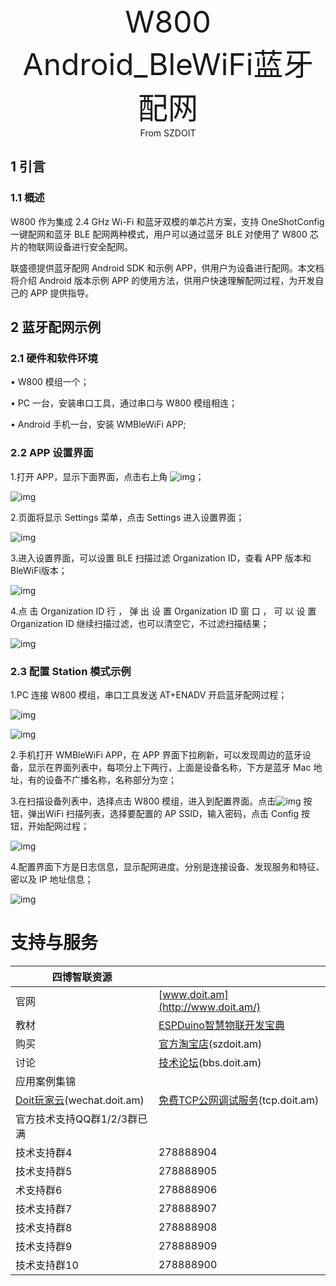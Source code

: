 <center><font size=10> W800 Android_BleWiFi蓝牙配网</center></font>
<center> From SZDOIT</center>

## 1 引言

### 1.1 概述

W800 作为集成 2.4 GHz Wi-Fi 和蓝牙双模的单芯片方案，支持 OneShotConfig 一键配网和蓝牙 BLE 配网两种模式，用户可以通过蓝牙 BLE 对使用了 W800 芯片的物联网设备进行安全配网。

联盛德提供蓝牙配网 Android SDK 和示例 APP，供用户为设备进行配网。本文档将介绍 Android 版本示例 APP 的使用方法，供用户快速理解配网过程，为开发自己的 APP 提供指导。

## 2 蓝牙配网示例

### 2.1 硬件和软件环境

• W800 模组一个；

• PC 一台，安装串口工具，通过串口与 W800 模组相连；

• Android 手机一台，安装 WMBleWiFi APP;

### 2.2 APP 设置界面

1.打开 APP，显示下面界面，点击右上角 ![img](https://github.com/SmartArduino/zhdocs/raw/master/zhW_Series/W800/config_net/Android/wps1.png)；



![img](https://github.com/SmartArduino/zhdocs/raw/master/zhW_Series/W800/config_net/Android/wps2.png)

2.页面将显示 Settings 菜单，点击 Settings 进入设置界面；

![img](https://github.com/SmartArduino/zhdocs/raw/master/zhW_Series/W800/config_net/Android/wps3.png)

3.进入设置界面，可以设置 BLE 扫描过滤 Organization ID，查看 APP 版本和 BleWiFi版本；



![img](https://github.com/SmartArduino/zhdocs/raw/master/zhW_Series/W800/config_net/Android/wps4.png)

4.点 击 Organization ID 行 ， 弹 出 设 置 Organization ID 窗 口 ， 可 以 设 置Organization ID 继续扫描过滤，也可以清空它，不过滤扫描结果；



![img](https://github.com/SmartArduino/zhdocs/raw/master/zhW_Series/W800/config_net/Android/wps5.png)

### 2.3 配置 Station 模式示例

1.PC 连接 W800 模组，串口工具发送 AT+ENADV 开启蓝牙配网过程；



![img](https://github.com/SmartArduino/zhdocs/raw/master/zhW_Series/W800/config_net/Android/wps6.png)

![img](https://github.com/SmartArduino/zhdocs/raw/master/zhW_Series/W800/config_net/Android/wps7.png)

2.手机打开 WMBleWiFi APP，在 APP 界面下拉刷新，可以发现周边的蓝牙设备，显示在界面列表中，每项分上下两行，上面是设备名称，下方是蓝牙 Mac 地址，有的设备不广播名称，名称部分为空；

3.在扫描设备列表中，选择点击 W800 模组，进入到配置界面。点击![img](https://github.com/SmartArduino/zhdocs/raw/master/zhW_Series/W800/config_net/Android/wps8.png) 按钮，弹出WiFi 扫描列表，选择要配置的 AP SSID，输入密码，点击 Config 按钮，开始配网过程；



![img](https://github.com/SmartArduino/zhdocs/raw/master/zhW_Series/W800/config_net/Android/wps9.png)

4.配置界面下方是日志信息，显示配网进度。分别是连接设备、发现服务和特征、密以及 IP 地址信息；



![img](https://github.com/SmartArduino/zhdocs/raw/master/zhW_Series/W800/config_net/Android/wps10.png)



# 支持与服务

| 四博智联资源                                        |                                                              |
| --------------------------------------------------- | ------------------------------------------------------------ |
| 官网                                                | [www.doit.am](http://www.doit.am/)                           |
| 教材                                                | [ESPDuino智慧物联开发宝典](https://item.taobao.com/item.htm?spm=a1z10.3-c.w4002-7420449993.9.Bgp1Ll&id=520583000610) |
| 购买                                                | [官方淘宝店](https://szdoit.taobao.com/)(szdoit.am)          |
| 讨论                                                | [技术论坛](http://bbs.doit.am/forum.php)(bbs.doit.am)        |
| 应用案例集锦                                        |                                                              |
| [Doit玩家云](http://wechat.doit.am)(wechat.doit.am) | [免费TCP公网调试服务](http://tcp.doit.am)(tcp.doit.am)       |
| 官方技术支持QQ群1/2/3群已满                         |                                                              |
| 技术支持群4                                         | 278888904                                                    |
| 技术支持群5                                         | 278888905                                                    |
| 术支持群6                                           | 278888906                                                    |
| 技术支持群7                                         | 278888907                                                    |
| 技术支持群8                                         | 278888908                                                    |
| 技术支持群9                                         | 278888909                                                    |
| 技术支持群10                                        | 278888900                                                    |